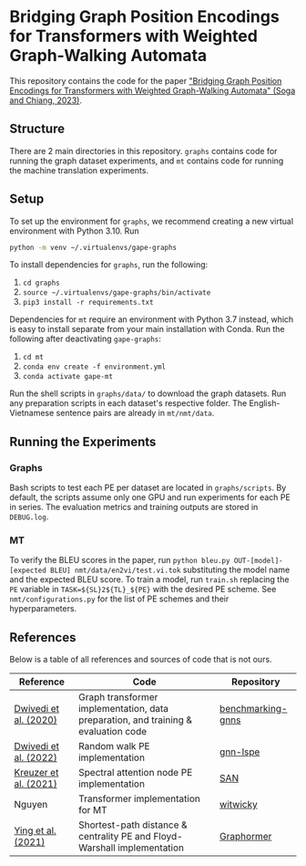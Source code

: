 # Bridging Graph Position Encodings for Transformers with Weighted Graph-Walking Automata

This repository contains the code for the paper ["Bridging Graph Position Encodings for Transformers with Weighted Graph-Walking Automata" (Soga and Chiang, 2023)](https://arxiv.org/abs/2212.06898). 

## Structure

There are 2 main directories in this repository. `graphs` contains code for running the graph dataset experiments, and `mt` contains code for running the machine translation experiments.

## Setup

To set up the environment for `graphs`, we recommend creating a new virtual environment with Python 3.10. Run

```bash
python -m venv ~/.virtualenvs/gape-graphs
```

To install dependencies for `graphs`, run the following:

1. `cd graphs`
2. `source ~/.virtualenvs/gape-graphs/bin/activate`
3. `pip3 install -r requirements.txt`

Dependencies for `mt` require an environment with Python 3.7 instead, which is easy to install separate from your main installation with Conda. Run the following after deactivating `gape-graphs`:

1. `cd mt`
2. `conda env create -f environment.yml`
3. `conda activate gape-mt`

Run the shell scripts in `graphs/data/` to download the graph datasets. Run any preparation scripts in each dataset's respective folder. The English-Vietnamese sentence pairs are already in `mt/nmt/data`.

## Running the Experiments

### Graphs

Bash scripts to test each PE per dataset are located in `graphs/scripts`. By default, the scripts assume only one GPU and run experiments for each PE in series. The evaluation metrics and training outputs are stored in `DEBUG.log`.

### MT

To verify the BLEU scores in the paper, run `python bleu.py OUT-[model]-[expected BLEU] nmt/data/en2vi/test.vi.tok` substituting the model name and the expected BLEU score. To train a model, run `train.sh` replacing the `PE` variable in `TASK=${SL}2${TL}_${PE}` with the desired PE scheme. See `nmt/configurations.py` for the list of PE schemes and their hyperparameters.

## References

Below is a table of all references and sources of code that is not ours.

| Reference | Code | Repository |
| --- | --- | --- |
| [Dwivedi et al. (2020)](https://arxiv.org/abs/2003.00982) | Graph transformer implementation, data preparation, and training & evaluation code | [benchmarking-gnns](https://github.com/graphdeeplearning/benchmarking-gnns) |
| [Dwivedi et al. (2022)](https://arxiv.org/abs/2110.07875) | Random walk PE implementation | [gnn-lspe](https://github.com/vijaydwivedi75/gnn-lspe) |
| [Kreuzer et al. (2021)](https://arxiv.org/abs/2106.03893) | Spectral attention node PE implementation | [SAN](https://github.com/DevinKreuzer/SAN)  |
| Nguyen | Transformer implementation for MT | [witwicky](https://github.com/tnq177/witwicky) | 
| [Ying et al. (2021)](https://arxiv.org/abs/2106.05234) | Shortest-path distance & centrality PE and Floyd-Warshall implementation | [Graphormer](https://github.com/microsoft/Graphormer)  |
